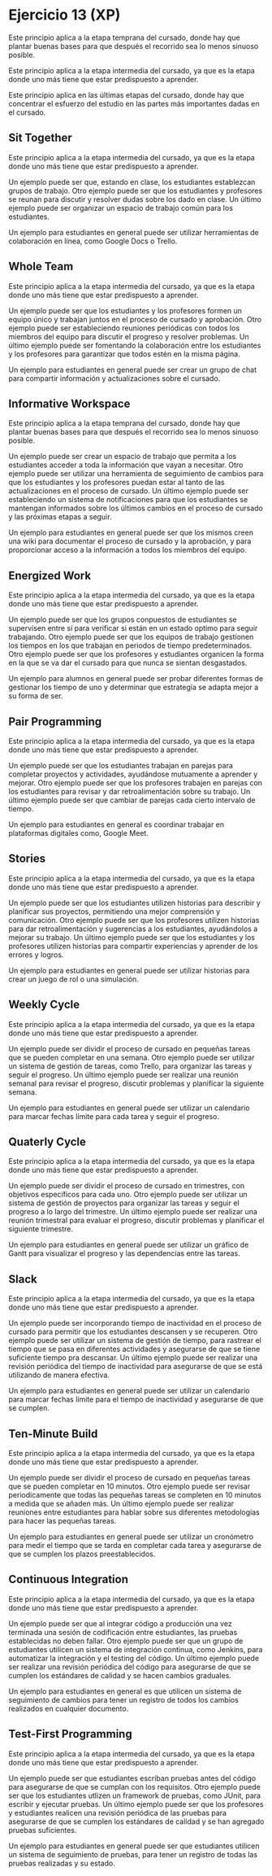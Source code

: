 # Ejercicio 13 (XP)

Este principio aplica a la etapa temprana del cursado, donde hay que plantar buenas bases para que después el recorrido sea lo menos sinuoso posible.

Este principio aplica a la etapa intermedia del cursado, ya que es la etapa donde uno más tiene que estar predispuesto a aprender.

Este principio aplica en las últimas etapas del cursado, donde hay que concentrar el esfuerzo del estudio en las partes más importantes dadas en el cursado.
## Sit Together

Este principio aplica a la etapa intermedia del cursado, ya que es la etapa donde uno más tiene que estar predispuesto a aprender.

Un ejemplo puede ser que, estando en clase, los estudiantes establezcan grupos de trabajo. Otro ejemplo puede ser que los estudiantes y profesores se reunan para discutir y resolver dudas sobre los dado en clase. Un último ejemplo puede ser organizar un espacio de trabajo común para los estudiantes.

Un ejemplo para estudiantes en general puede ser utilizar herramientas de colaboración en línea, como Google Docs o Trello.

## Whole Team

Este principio aplica a la etapa intermedia del cursado, ya que es la etapa donde uno más tiene que estar predispuesto a aprender.

Un ejemplo puede ser que los estudiantes y los profesores formen un equipo único y trabajan juntos en el proceso de cursado y aprobación. Otro ejemplo puede ser estableciendo reuniones periódicas con todos los miembros del equipo para discutir el progreso y resolver problemas. Un último ejemplo puede ser fomentando la colaboración entre los estudiantes y los profesores para garantizar que todos estén en la misma página.

Un ejemplo para estudiantes en general puede ser crear un grupo de chat para compartir información y actualizaciones sobre el cursado.

## Informative Workspace

Este principio aplica a la etapa temprana del cursado, donde hay que plantar buenas bases para que después el recorrido sea lo menos sinuoso posible.

Un ejemplo puede ser crear un espacio de trabajo que permita a los estudiantes acceder a toda la información que vayan a necesitar. Otro ejemplo puede ser utilizar una herramienta de seguimiento de cambios para que los estudiantes y los profesores puedan estar al tanto de las actualizaciones en el proceso de cursado. Un último ejemplo puede ser estableciendo un sistema de notificaciones para que los estudiantes se mantengan informados sobre los últimos cambios en el proceso de cursado y las próximas etapas a seguir.

Un ejemplo para estudiantes en general puede ser que los mismos creen una wiki para documentar el proceso de cursado y la aprobación, y para proporcionar acceso a la información a todos los miembros del equipo.

## Energized Work

Este principio aplica a la etapa intermedia del cursado, ya que es la etapa donde uno más tiene que estar predispuesto a aprender.

Un ejemplo puede ser que los grupos conpuestos de estudiantes se supervisen entre sí para verificar si están en un estado optimo para seguir trabajando. Otro ejemplo puede ser que los equipos de trabajo gestionen los tiempos en los que trabajan en periodos de tiempo predeterminados. Otro ejemplo puede ser que los profesores y estudiantes organicen la forma en la que se va dar el cursado para que nunca se sientan desgastados.

Un ejemplo para alumnos en general puede ser probar diferentes formas de gestionar los tiempo de uno y determinar que estrategía se adapta mejor a su forma de ser.

## Pair Programming

Este principio aplica a la etapa intermedia del cursado, ya que es la etapa donde uno más tiene que estar predispuesto a aprender.

Un ejemplo puede ser que los estudiantes trabajan en parejas para completar proyectos y actividades, ayudándose mutuamente a aprender y mejorar. Otro ejemplo puede ser que los profesores trabajen en parejas con los estudiantes para revisar y dar retroalimentación sobre su trabajo. Un último ejemplo puede ser que cambiar de parejas cada cierto intervalo de tiempo.

Un ejemplo para estudiantes en general es coordinar trabajar en plataformas digitales como, Google Meet.

## Stories

Este principio aplica a la etapa intermedia del cursado, ya que es la etapa donde uno más tiene que estar predispuesto a aprender.

Un ejemplo puede ser que los estudiantes utilizen historias para describir y planificar sus proyectos, permitiendo una mejor comprensión y comunicación. Otro ejemplo puede ser que los profesores utilizen historias para dar retroalimentación y sugerencias a los estudiantes, ayudándolos a mejorar su trabajo. Un último ejemplo puede ser que los estudiantes y los profesores utilizen historias para compartir experiencias y aprender de los errores y logros.

Un ejemplo para estudiantes en general puede ser utilizar historias para crear un juego de rol o una simulación.

## Weekly Cycle

Este principio aplica a la etapa intermedia del cursado, ya que es la etapa donde uno más tiene que estar predispuesto a aprender.

Un ejemplo puede ser dividir el proceso de cursado en pequeñas tareas que se pueden completar en una semana. Otro ejemplo puede ser utilizar un sistema de gestión de tareas, como Trello, para organizar las tareas y seguir el progreso. Un último ejemplo puede ser realizar una reunión semanal para revisar el progreso, discutir problemas y planificar la siguiente semana.

Un ejemplo para estudiantes en general puede ser utilizar un calendario para marcar fechas límite para cada tarea y seguir el progreso.

## Quaterly Cycle

Este principio aplica a la etapa intermedia del cursado, ya que es la etapa donde uno más tiene que estar predispuesto a aprender.

Un ejemplo puede ser dividir el proceso de cursado en trimestres, con objetivos específicos para cada uno. Otro ejemplo puede ser utilizar un sistema de gestión de proyectos para organizar las tareas y seguir el progreso a lo largo del trimestre. Un último ejemplo puede ser realizar una reunión trimestral para evaluar el progreso, discutir problemas y planificar el siguiente trimestre.

Un ejemplo para estudiantes en general puede ser utilizar un gráfico de Gantt para visualizar el progreso y las dependencias entre las tareas.

## Slack

Este principio aplica a la etapa intermedia del cursado, ya que es la etapa donde uno más tiene que estar predispuesto a aprender.

Un ejemplo puede ser incorporando tiempo de inactividad en el proceso de cursado para permitir que los estudiantes descansen y se recuperen. Otro ejemplo puede ser utilizar un sistema de gestión de tiempo, para rastrear el tiempo que se pasa en diferentes actividades y asegurarse de que se tiene suficiente tiempo pra descansar. Un último ejemplo puede ser realizar una revisión periódica del tiempo de inactividad para asegurarse de que se está utilizando de manera efectiva.

Un ejemplo para estudiantes en general puede ser utilizar un calendario para marcar fechas límite para el tiempo de inactividad y asegurarse de que se cumplen.

## Ten-Minute Build

Este principio aplica a la etapa intermedia del cursado, ya que es la etapa donde uno más tiene que estar predispuesto a aprender.

Un ejemplo puede ser dividir el proceso de cursado en pequeñas tareas que se pueden completar en 10 minutos. Otro ejemplo puede ser revisar periodicamente que todas las pequeñas tareas se completen en 10 minutos a medida que se añaden más. Un último ejemplo puede ser realizar reuniones entre estudiantes para hablar sobre sus diferentes metodologías para hacer las pequeñas tareas.

Un ejemplo para estudiantes en general puede ser utilizar un cronómetro para medir el tiempo que se tarda en completar cada tarea y asegurarse de que se cumplen los plazos preestablecidos.

## Continuous Integration

Este principio aplica a la etapa intermedia del cursado, ya que es la etapa donde uno más tiene que estar predispuesto a aprender.

Un ejemplo puede ser que al integrar código a producción una vez terminada una sesión de codificación entre estudiantes, las pruebas establecidas no deben fallar. Otro ejemplo puede ser que un grupo de estudiantes utilicen un sistema de integración continua, como Jenkins, para automatizar la integración y el testing del código. Un último ejemplo puede ser realizar una revisión periódica del código para asegurarse de que se cumplen los estándares de calidad y se hacen cambios graduales.

Un ejemplo para estudiantes en general es que utilicen un sistema de seguimiento de cambios para tener un registro de todos los cambios realizados en cualquier documento.

## Test-First Programming

Este principio aplica a la etapa intermedia del cursado, ya que es la etapa donde uno más tiene que estar predispuesto a aprender.

Un ejemplo puede ser que estudiantes escriban pruebas antes del código para asegurarse de que se cumplan con los requisitos. Otro ejemplo puede ser que los estudiantes utlizen un framework de pruebas, como JUnit, para escribir y ejecutar pruebas. Un último ejemplo puede ser que los profesores y estudiantes realicen una revisión periódica de las pruebas para asegurarse de que se cumplen los estándares de calidad y se han agregado pruebas suficientes.

Un ejemplo para estudiantes en general puede ser que estudiantes utilicen un sistema de seguimiento de pruebas, para tener un registro de todas las pruebas realizadas y su estado.
